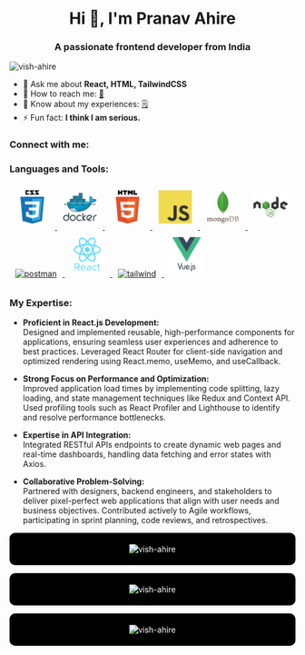 <h1 align="center">Hi 👋, I'm Pranav Ahire</h1>
<h3 align="center">A passionate frontend developer from India</h3>

<p align="left">
  <img id="profile-views" src="https://komarev.com/ghpvc/?username=vish-ahire&label=Profile%20views&color=0e75b6&style=flat" alt="vish-ahire" />
</p>

<script>
  // Check if the user has already visited
  const profileViewKey = "profileViewed";
  if (!localStorage.getItem(profileViewKey)) {
    // Mark as visited to prevent incrementing on refresh
    localStorage.setItem(profileViewKey, "true");
    // Update the counter by appending a query string to trigger the view increment
    const profileViewsElement = document.getElementById("profile-views");
    profileViewsElement.src += "&update=true";
  }
</script>

- 💍 Ask me about **React, HTML, TailwindCSS**
- 📧 How to reach me: [📧](mailto:pranavahire11234@gmail.com)
- 📒 Know about my experiences: [🗒️](https://drive.google.com/file/d/1Wgl_Zpt6H0NL6gTYmv9HX2pW98GIukUq/view?usp=drive_link)
- ⚡ Fun fact: **I think I am serious.**

<h3 align="left">Connect with me:</h3>
<p align="left">
  <!-- Add links here to your social profiles -->
</p>

<h3 align="left">Languages and Tools:</h3>
<p align="left">
  <a href="https://www.w3schools.com/css/" target="_blank" rel="noreferrer"> <img src="https://raw.githubusercontent.com/devicons/devicon/master/icons/css3/css3-original-wordmark.svg" alt="css3" width="60" height="60" style="margin: 10px"/> </a> 
  <a href="https://www.docker.com/" target="_blank" rel="noreferrer"> <img src="https://raw.githubusercontent.com/devicons/devicon/master/icons/docker/docker-original-wordmark.svg" alt="docker" width="60" height="60" style="margin: 10px"/> </a> 
  <a href="https://www.w3.org/html/" target="_blank" rel="noreferrer"> <img src="https://raw.githubusercontent.com/devicons/devicon/master/icons/html5/html5-original-wordmark.svg" alt="html5" width="60" height="60" style="margin: 10px"/> </a> 
  <a href="https://developer.mozilla.org/en-US/docs/Web/JavaScript" target="_blank" rel="noreferrer"> <img src="https://raw.githubusercontent.com/devicons/devicon/master/icons/javascript/javascript-original.svg" alt="javascript" width="60" height="60" style="margin: 10px"/> </a> 
  <a href="https://www.mongodb.com/" target="_blank" rel="noreferrer"> <img src="https://raw.githubusercontent.com/devicons/devicon/master/icons/mongodb/mongodb-original-wordmark.svg" alt="mongodb" width="60" height="60" style="margin: 10px"/> </a> 
  <a href="https://nodejs.org" target="_blank" rel="noreferrer"> <img src="https://raw.githubusercontent.com/devicons/devicon/master/icons/nodejs/nodejs-original-wordmark.svg" alt="nodejs" width="60" height="60" style="margin: 10px"/> </a> 
  <a href="https://postman.com" target="_blank" rel="noreferrer"> <img src="https://www.vectorlogo.zone/logos/getpostman/getpostman-icon.svg" alt="postman" width="60" height="60" style="margin: 10px"/> </a> 
  <a href="https://reactjs.org/" target="_blank" rel="noreferrer"> <img src="https://raw.githubusercontent.com/devicons/devicon/master/icons/react/react-original-wordmark.svg" alt="react" width="60" height="60" style="margin: 10px"/> </a> 
  <a href="https://tailwindcss.com/" target="_blank" rel="noreferrer"> <img src="https://www.vectorlogo.zone/logos/tailwindcss/tailwindcss-icon.svg" alt="tailwind" width="60" height="60" style="margin: 10px"/> </a> 
  <a href="https://vuejs.org/" target="_blank" rel="noreferrer"> <img src="https://raw.githubusercontent.com/devicons/devicon/master/icons/vuejs/vuejs-original-wordmark.svg" alt="vuejs" width="60" height="60" style="margin: 10px"/> </a> 
</p>

<h3 align="left">My Expertise:</h3>

- **Proficient in React.js Development:**  
  Designed and implemented reusable, high-performance components for applications, ensuring seamless user experiences and adherence to best practices. Leveraged React Router for client-side navigation and optimized rendering using React.memo, useMemo, and useCallback.

- **Strong Focus on Performance and Optimization:**  
  Improved application load times by implementing code splitting, lazy loading, and state management techniques like Redux and Context API. Used profiling tools such as React Profiler and Lighthouse to identify and resolve performance bottlenecks.

- **Expertise in API Integration:**  
  Integrated RESTful APIs endpoints to create dynamic web pages and real-time dashboards, handling data fetching and error states with Axios.

- **Collaborative Problem-Solving:**  
  Partnered with designers, backend engineers, and stakeholders to deliver pixel-perfect web applications that align with user needs and business objectives. Contributed actively to Agile workflows, participating in sprint planning, code reviews, and retrospectives.

<p align="center" style="background-color: black; padding: 20px; border-radius: 10px; color: white;">
  <img src="https://github-readme-stats.vercel.app/api/top-langs?username=vish-ahire&show_icons=true&locale=en&layout=compact" alt="vish-ahire" />
</p>

<p align="center" style="background-color: black; padding: 20px; border-radius: 10px; color: white;">
  <img src="https://github-readme-stats.vercel.app/api?username=vish-ahire&show_icons=true&locale=en" alt="vish-ahire" />
</p>

<p align="center" style="background-color: black; padding: 20px; border-radius: 10px; color: white;">
  <img src="https://github-readme-streak-stats.herokuapp.com/?user=vish-ahire&" alt="vish-ahire" />
</p>
